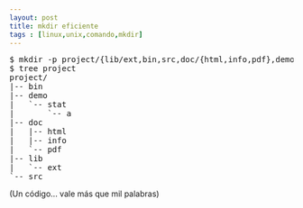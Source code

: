 ```yaml
---
layout: post
title: mkdir eficiente 
tags : [linux,unix,comando,mkdir]
--- 
```

<pre>
$ mkdir -p project/{lib/ext,bin,src,doc/{html,info,pdf},demo/stat/a}
$ tree project
project/
|-- bin
|-- demo
|   `-- stat
|       `-- a
|-- doc
|   |-- html
|   |-- info
|   `-- pdf
|-- lib
|   `-- ext
`-- src
</pre>

(Un código... vale más que mil palabras)
